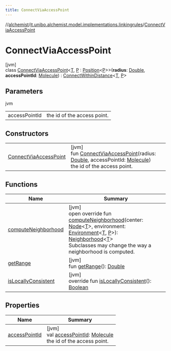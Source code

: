 ```yaml
---
title: ConnectViaAccessPoint
---
```

//[alchemist](../../../index.html)/[it.unibo.alchemist.model.implementations.linkingrules](../index.html)/[ConnectViaAccessPoint](index.html)



# ConnectViaAccessPoint



[jvm]\
class [ConnectViaAccessPoint](index.html)<[T](index.html), [P](index.html) : [Position](../../it.unibo.alchemist.model.interfaces/-position/index.html)<[P](index.html)>>(**radius**: [Double](https://kotlinlang.org/api/latest/jvm/stdlib/kotlin/-double/index.html), **accessPointId**: [Molecule](../../it.unibo.alchemist.model.interfaces/-molecule/index.html)) : [ConnectWithinDistance](../-connect-within-distance/index.html)<[T](index.html), [P](index.html)>



## Parameters


jvm

| | |
|---|---|
| accessPointId | the id of the access point. |



## Constructors


| | |
|---|---|
| [ConnectViaAccessPoint](-connect-via-access-point.html) | [jvm]<br>fun [ConnectViaAccessPoint](-connect-via-access-point.html)(radius: [Double](https://kotlinlang.org/api/latest/jvm/stdlib/kotlin/-double/index.html), accessPointId: [Molecule](../../it.unibo.alchemist.model.interfaces/-molecule/index.html))<br>the id of the access point. |


## Functions


| Name | Summary |
|---|---|
| [computeNeighborhood](compute-neighborhood.html) | [jvm]<br>open override fun [computeNeighborhood](compute-neighborhood.html)(center: [Node](../../it.unibo.alchemist.model.interfaces/-node/index.html)<[T](index.html)>, environment: [Environment](../../it.unibo.alchemist.model.interfaces/-environment/index.html)<[T](index.html), [P](index.html)>): [Neighborhood](../../it.unibo.alchemist.model.interfaces/-neighborhood/index.html)<[T](index.html)><br>Subclasses may change the way a neighborhood is computed. |
| [getRange](index.html#197962739%2FFunctions%2F-134779887) | [jvm]<br>fun [getRange](index.html#197962739%2FFunctions%2F-134779887)(): [Double](https://kotlinlang.org/api/latest/jvm/stdlib/kotlin/-double/index.html) |
| [isLocallyConsistent](../-abstract-locally-consistent-linking-rule/is-locally-consistent.html) | [jvm]<br>override fun [isLocallyConsistent](../-abstract-locally-consistent-linking-rule/is-locally-consistent.html)(): [Boolean](https://kotlinlang.org/api/latest/jvm/stdlib/kotlin/-boolean/index.html) |


## Properties


| Name | Summary |
|---|---|
| [accessPointId](access-point-id.html) | [jvm]<br>val [accessPointId](access-point-id.html): [Molecule](../../it.unibo.alchemist.model.interfaces/-molecule/index.html)<br>the id of the access point. |


